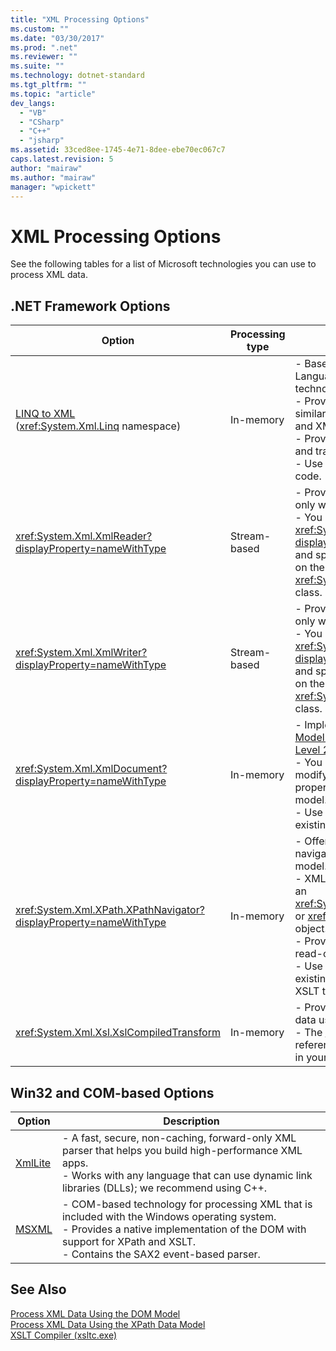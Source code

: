 ```yaml
---
title: "XML Processing Options"
ms.custom: ""
ms.date: "03/30/2017"
ms.prod: ".net"
ms.reviewer: ""
ms.suite: ""
ms.technology: dotnet-standard
ms.tgt_pltfrm: ""
ms.topic: "article"
dev_langs: 
  - "VB"
  - "CSharp"
  - "C++"
  - "jsharp"
ms.assetid: 33ced8ee-1745-4e71-8dee-ebe70ec067c7
caps.latest.revision: 5
author: "mairaw"
ms.author: "mairaw"
manager: "wpickett"
---
```

# XML Processing Options
See the following tables for a list of Microsoft technologies you can use to process XML data.  
  
## .NET Framework Options  
  
|**Option**|**Processing type**|**Description**|  
|----------------|-------------------------|---------------------|  
|[LINQ to XML](http://msdn.microsoft.com/library/f0fe21e9-ee43-4a55-b91a-0800e5782c13) <br />(<xref:System.Xml.Linq> namespace)|In-memory|-   Based on the .NET Framework Language-Integrated Query (LINQ) technology.<br />-   Provides query experience that is similar to SQL for objects, relational data, and XML data.<br />-   Provides inituive document creation and transformation capabilities.<br />-   Use this option if you're writing new code.|  
|<xref:System.Xml.XmlReader?displayProperty=nameWithType>|Stream-based|-   Provides a fast, non-cached, forward-only way to access XML data.<br />-   You can create objects by using the <xref:System.Xml.XmlReader.Create%2A?displayProperty=nameWithType> method, and specify the set of features to enable on the object by using the <xref:System.Xml.XmlReaderSettings> class.|  
|<xref:System.Xml.XmlWriter?displayProperty=nameWithType>|Stream-based|-   Provides a fast, non-cached, forward-only way to generate XML data.<br />-   You can create objects by using the <xref:System.Xml.XmlWriter.Create%2A?displayProperty=nameWithType> method, and specify the set of features to enable on the object by using the <xref:System.Xml.XmlWriterSettings> class.|  
|<xref:System.Xml.XmlDocument?displayProperty=nameWithType>|In-memory|-   Implements the [W3C Document Object Model (DOM) Level 1 Core](http://www.w3.org/TR/REC-DOM-Level-1/level-one-core.html) and [DOM Level 2 Core](http://www.w3.org/TR/DOM-Level-2-Core/) recommendations.<br />-   You can create, insert, remove, and modify nodes by using methods and properties based on the familiar DOM model.<br />-   Use this option if you're modifying existing code that utilizes the W3C DOM.|  
|<xref:System.Xml.XPath.XPathNavigator?displayProperty=nameWithType>|In-memory|-   Offers several editing options and navigation capabilities using a cursor model.<br />-   XML documents can be contained in an <xref:System.Xml.XPath.XPathDocument> or <xref:System.Xml.XmlDocument> object.<br />-   Provides excellent performance for read-only processing of XML.<br />-   Use this option if you're modifying existing code with XPath queries or XSLT transformations.|  
|<xref:System.Xml.Xsl.XslCompiledTransform>|In-memory|-   Provides options for transforming XML data using XSL transformations.<br />-   The [XSLT Compiler (xsltc.exe)](../../../../docs/standard/data/xml/xslt-compiler-xsltc-exe.md) lets you reference pre-compiled transformations in your app.|  
  
## Win32 and COM-based Options  
  
|**Option**|**Description**|  
|----------------|---------------------|  
|[XmlLite](http://go.microsoft.com/fwlink/?LinkId=93723)|-   A fast, secure, non-caching, forward-only XML parser that helps you build high-performance XML apps.<br />-   Works with any language that can use dynamic link libraries (DLLs); we recommend using C++.|  
|[MSXML](http://go.microsoft.com/fwlink/?LinkId=93722)|-   COM-based technology for processing XML that is included with the Windows operating system.<br />-   Provides a native implementation of the DOM with support for XPath and XSLT.<br />-   Contains the SAX2 event-based parser.|  
  
## See Also  
 [Process XML Data Using the DOM Model](../../../../docs/standard/data/xml/process-xml-data-using-the-dom-model.md)   
 [Process XML Data Using the XPath Data Model](../../../../docs/standard/data/xml/process-xml-data-using-the-xpath-data-model.md)   
 [XSLT Compiler (xsltc.exe)](../../../../docs/standard/data/xml/xslt-compiler-xsltc-exe.md)
